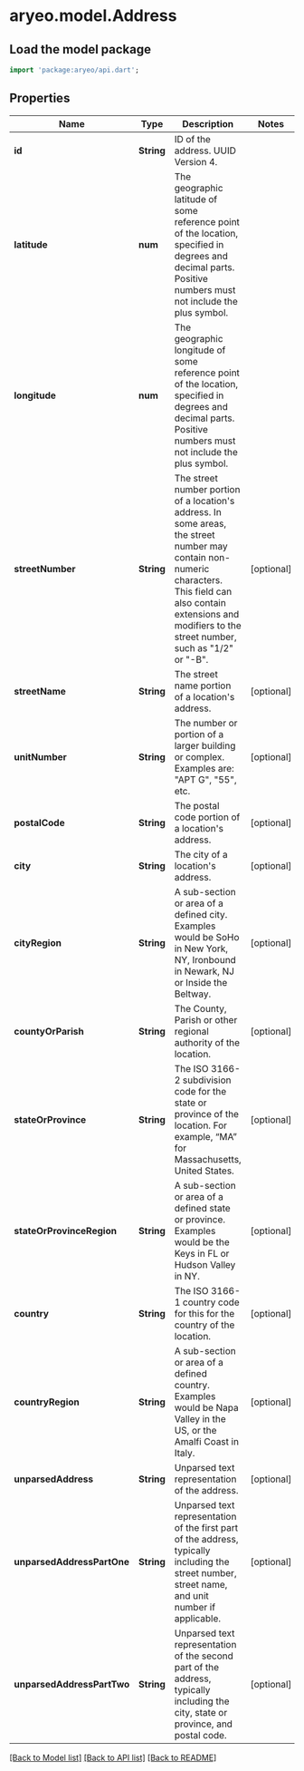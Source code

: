 # aryeo.model.Address

## Load the model package
```dart
import 'package:aryeo/api.dart';
```

## Properties
Name | Type | Description | Notes
------------ | ------------- | ------------- | -------------
**id** | **String** | ID of the address. UUID Version 4. | 
**latitude** | **num** | The geographic latitude of some reference point of the location, specified in degrees and decimal parts. Positive numbers must not include the plus symbol. | 
**longitude** | **num** | The geographic longitude of some reference point of the location, specified in degrees and decimal parts. Positive numbers must not include the plus symbol. | 
**streetNumber** | **String** | The street number portion of a location's address. In some areas, the street number may contain non-numeric characters. This field can also contain extensions and modifiers to the street number, such as \"1/2\" or \"-B\". | [optional] 
**streetName** | **String** | The street name portion of a location's address. | [optional] 
**unitNumber** | **String** | The number or portion of a larger building or complex. Examples are: \"APT G\", \"55\", etc. | [optional] 
**postalCode** | **String** | The postal code portion of a location's address. | [optional] 
**city** | **String** | The city of a location's address. | [optional] 
**cityRegion** | **String** | A sub-section or area of a defined city. Examples would be SoHo in New York, NY, Ironbound in Newark, NJ or Inside the Beltway. | [optional] 
**countyOrParish** | **String** | The County, Parish or other regional authority of the location. | [optional] 
**stateOrProvince** | **String** | The ISO 3166-2 subdivision code for the state or province of the location. For example, “MA” for Massachusetts, United States. | [optional] 
**stateOrProvinceRegion** | **String** | A sub-section or area of a defined state or province. Examples would be the Keys in FL or Hudson Valley in NY. | [optional] 
**country** | **String** | The ISO 3166-1 country code for this for the country of the location. | [optional] 
**countryRegion** | **String** | A sub-section or area of a defined country. Examples would be Napa Valley in the US, or the Amalfi Coast in Italy. | [optional] 
**unparsedAddress** | **String** | Unparsed text representation of the address.  | [optional] 
**unparsedAddressPartOne** | **String** | Unparsed text representation of the first part of the address, typically including the street number, street name, and unit number if applicable.   | [optional] 
**unparsedAddressPartTwo** | **String** | Unparsed text representation of the second part of the address, typically including the city, state or province, and postal code.   | [optional] 

[[Back to Model list]](../README.md#documentation-for-models) [[Back to API list]](../README.md#documentation-for-api-endpoints) [[Back to README]](../README.md)


